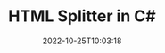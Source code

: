 ---
############################# Static ############################
layout: "auto-gen-merger"
date: 2022-10-25T10:03:18
draft: false
otherformats: mht mhtml odp ods odt one otp ott pdf pps ppsx ppt pptx rtf tex vdx

############################# Head ############################
head_title: "Jagage HTML mitmeks failiks rakenduses C#"
head_description: "Dokumentide liitmise API abil jagage üks fail HTML mitmeks failiks leheküljenumbrite, lehtede intervallide, paaris- või paaritute lehtede põhjal."

############################# Header ############################
title: "HTML Splitter in C#"
description: "Tükeldage HTML mõne reaga .NET koodiga."
bg_image: "https://cms.admin.containerize.com/templates/aspose/App_Themes/V3/images/bg/header1.png"
bg_overlay: false
button:
    enable: true
    icon: "fas fa-arrow-down"
    label: "Laadige alla tasuta prooviversioon"
    link: "https://downloads.groupdocs.com/merger/net"

############################# SubMenu ############################
submenu:
    enable: true

    left:
        img_alt: "GroupDocs.Merger for .NET"
        image: "https://cms.admin.containerize.com/templates/groupdocs/images/product-logos/90x90-noborder/groupdocs-merger-net.png"
        product: "GroupDocs.Merger"
        platform: ".NET"

    middle:
        button:

            # button loop
            - link: "https://apireference.groupdocs.com/merger/net"
              text: "API viide"

            # button loop
            - link: "https://github.com/groupdocs-merger"
              text: "Koodi näited"

            # button loop
            - link: "https://products.groupdocs.app/merger/family"
              text: "Reaalajas demod"

            # button loop
            - link: "https://purchase.groupdocs.com/pricing/merger/net"
              text: "Hinnakujundus"

    right:
        link_download: "https://downloads.groupdocs.com/merger"
        link_learn: "https://docs.groupdocs.com/merger/net"
        link_buy: "https://purchase.groupdocs.com"

############################# About ############################
about:
    enable: true
    title: "Teave toote GroupDocs.Merger for .NET API kohta"
    content: |
        Teek [GroupDocs.Merger for .NET](/et/merger/net/) pakub lihtsat lahendust turvaliseks liitmiseks ja jagamiseks mitmesuguste dokumendivormingute vahel, sealhulgas PDF, Microsoft Office (Word, Excel, PowerPoint, OneNote), OpenDocument, HTML, pildid ja paljud teised rakenduses .NET. Lisades vaid mõne koodirea, saate teha mitmeid dokumenditoiminguid, nagu teisaldamine, eemaldamine, pööramine, vahetamine, eraldamine või lehtede orientatsiooni muutmine dokumentides. Dokumentide ühendamise API toetab ka dokumendi lehtede eelvaate kuvamist pildina, et analüüsida dokumendi struktuuri, vormingut ja lehe sisu.
        
        GroupDocs.Merger API on õige valik ettevõtete lahendustele, mis vajavad failide tükeldamise funktsioone. Neid API-sid toetavad hästi kõik suuremad operatsioonisüsteemid ja platvormid, sealhulgas .NET Framework, .NET Standard, .NET Core, Mono.

############################# Steps ############################
steps:
    enable: true
    title_left: "Jagage HTML faililehte tootes .NET"
    content_left: |
        [GroupDocs.Merger for .NET](/et/merger/net/) muudab C# arendajatel lihtsaks jagada üks HTML-fail mitmeks tulemuseks olevaks failiks, rakendades paar lihtsat sammu.
        
        * Initsialiseerige **SplitOptions** väljundfailide teevorminguga.
        * Looge **Merger** uus eksemplar ja edastage lähtedokumendi tee konstruktori parameetrina.
        * Helistage käsule **Split** ja edastage saadud dokumentide salvestamiseks objekt **SplitOptions**.

    title_right: "Nõuded süsteemile"
    content_right: |
        GroupDocs.Merger for .NET API-sid toetavad kõik suuremad platvormid ja operatsioonisüsteemid. Enne alloleva koodi käivitamist veenduge, et teie süsteemi on installitud järgmised eeltingimused.

        * Operatsioonisüsteemid: Microsoft Windows, Linux, MacOS
        * Arenduskeskkonnad: Visual Studio, Xamarin, MonoDevelop
        * Raamistikud: .NET Framework, .NET Standard, .NET Core, Mono
        * Laadige alla toote GroupDocs.Merger for .NET uusim versioon saidilt [NuGet](https://www.nuget.org/packages/groupdocs.merger)
         
    code: |
     {{% merger/additional-styles %}}
     {{< merger/code-merger title="Kuidas jagada HTML faili, kasutades C# näitekoodi">}}

        ```csharp    
        // Poolita fail HTML, kasutades GroupDocs.Merger API-t
        string filePath = "input.html";
        string filePathOut = "output.html";

        // Initsialiseerige SplitOptions klass väljundfailide teevorminguga
        SplitOptions splitOptions = new SplitOptions(filePathOut, new int[] { 3, 6, 8 });

        // Ühinemise käivitamine sisenddokumendiga HTML
        using (Merger merger = new Merger(filePath))
          {
            // Helistage Split-meetodile ja edastage saadud dokumentide salvestamiseks objekt SplitOptions
            merger.Split(splitOptions);
          }
        ```
     {{< /merger/code-merger >}}

############################# Demos ############################
demos:
    enable: true
    title: "Reaalajas demod – HTML faili jagamine võrgus"
    content: |
       Tükeldage fail HTML kohe, külastades veebisaiti [GroupDocs.Merger Live Demos](https://products.groupdocs.app/splitter/html).
       Reaalajas demol on järgmised eelised.
        
############################# About Formats ############################
about_formats:
    enable: true

############################# More Formats ############################
more_formats:
    enable: true
    title: "Tükeldage fail muudest vormingutest"
    content: |
        .NET dokumenteerib failivormingute ja piltide ühendamise ja jagamise API. Tükeldage mõned populaarsed failivormingud, nagu allpool kirjeldatud.

############################# Back to top ###############################
back_to_top:
    enable: true
---